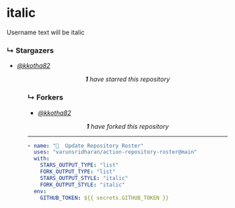 # italic
Username text will be italic

### ↳ Stargazers

<!-- REPOSITORY_STARS:START -->
<ul><li><a href="https://github.com/kkotha82" rel="nofollow"><i>@kkotha82</i> <br/> </a> </li><ul><p align="center"><i><b>1</b> have starred this repository</i></p>
<!-- REPOSITORY_STARS:END -->

### ↳ Forkers

<!-- REPOSITORY_FORKS:START -->
<ul><li><a href="https://github.com/kkotha82" rel="nofollow"><i>@kkotha82</i> <br/> </a> </li></ul><p align="center"><i><b>1</b> have forked this repository</i></p>
<!-- REPOSITORY_FORKS:END -->

---
  
```yml
- name: "🐔  Update Repository Roster"
  uses: "varunsridharan/action-repository-roster@main"
  with:
    STARS_OUTPUT_TYPE: "list"
    FORK_OUTPUT_TYPE: "list"
    STARS_OUTPUT_STYLE: "italic"
    FORK_OUTPUT_STYLE: "italic"
  env:
    GITHUB_TOKEN: ${{ secrets.GITHUB_TOKEN }}
```
